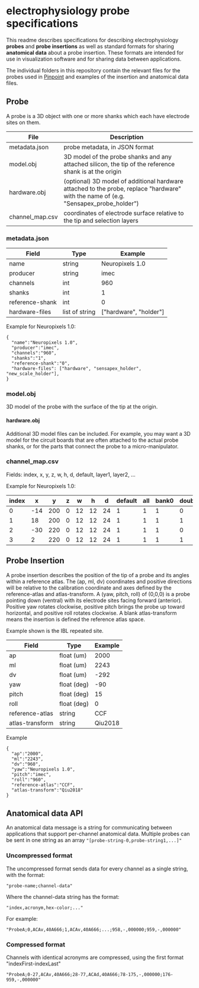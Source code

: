 # electrophysiology probe specifications

This readme describes specifications for describing electrophysiology **probes** and **probe insertions** as well as standard formats for sharing **anatomical data** about a probe insertion. These formats are intended for use in visualization software and for sharing data between applications.

The individual folders in this repository contain the relevant files for the probes used in [Pinpoint](https://github.com/virtualBrainLab/pinpoint) and examples of the insertion and anatomical data files. 

## Probe

A probe is a 3D object with one or more shanks which each have electrode sites on them.

File | Description
---|---
metadata.json | probe metadata, in JSON format
model.obj | 3D model of the probe shanks and any attached silicon, the tip of the reference shank is at the origin
hardware.obj | (optional) 3D model of additional hardware attached to the probe, replace "hardware" with the name of (e.g. "Sensapex_probe_holder")
channel_map.csv | coordinates of electrode surface relative to the tip and selection layers

### metadata.json

Field | Type | Example
---|---|---
name | string | Neuropixels 1.0
producer | string | imec
channels | int | 960
shanks | int | 1
reference-shank | int | 0
hardware-files | list of string | ["hardware", "holder"]

Example for Neuropixels 1.0:

```
{
  "name":"Neuropixels 1.0",
  "producer":"imec",
  "channels":"960",
  "shanks":"1",
  "reference-shank":"0",
  "hardware-files": ["hardware", "sensapex_holder", "new_scale_holder"],
}
```

### model.obj

3D model of the probe with the surface of the tip at the origin.

#### hardware.obj

Additional 3D model files can be included. For example, you may want a 3D model for the circuit boards that are often attached to the actual probe shanks, or for the parts that connect the probe to a micro-manipulator. 

### channel_map.csv

Fields: index, x, y, z, w, h, d, default, layer1, layer2, ...

Example for Neuropixels 1.0:

| index     | x   | y   | z | w  | h  | d  | default | all | bank0 | double_length |
|-----------|-----|-----|---|----|----|----|---------|-----|-------|---------------|
| 0         | -14 | 200 | 0 | 12 | 12 | 24 | 1       | 1   | 1     | 0             |
| 1         | 18  | 200 | 0 | 12 | 12 | 24 | 1       | 1   | 1     | 1             |
| 2         | -30 | 220 | 0 | 12 | 12 | 24 | 1       | 1   | 1     | 0             |
| 3         | 2   | 220 | 0 | 12 | 12 | 24 | 1       | 1   | 1     | 1             |

## Probe Insertion

A probe insertion describes the position of the tip of a probe and its angles within a reference atlas. The (ap, ml, dv) coordinates and positive directions will be relative to the calibration coordinate and axes defined by the reference-atlas and atlas-transform. A (yaw, pitch, roll) of (0,0,0) is a probe pointing down (ventral) with its electrode sites facing forward (anterior). Positive yaw rotates clockwise, positive pitch brings the probe up toward horizontal, and positive roll rotates clockwise. A blank atlas-transform means the insertion is defined the reference atlas space.

Example shown is the IBL repeated site.

Field | Type | Example
---|---|---
ap | float (um) | 2000
ml | float (um) | 2243
dv | float (um) | -292
yaw | float (deg) | -90
pitch | float (deg) | 15
roll | float (deg) | 0
reference-atlas | string | CCF
atlas-transform | string | Qiu2018

Example

```
{
  "ap":"2000",
  "ml":"2243",
  "dv":"960",
  "yaw":"Neuropixels 1.0",
  "pitch":"imec",
  "roll":"960",
  "reference-atlas":"CCF",
  "atlas-transform":"Qiu2018"
}
```

## Anatomical data API

An anatomical data message is a string for communicating between applications that support per-channel anatomical data. Multiple probes can be sent in one string as an array `"[probe-string-0,probe-string1,...]"`

### Uncompressed format

The uncompressed format sends data for every channel as a single string, with the format:

`"probe-name;channel-data"`

Where the channel-data string has the format:

`"index,acronym,hex-color;..."`

For example:

```
"ProbeA;0,ACAv,40A666;1,ACAv,40A666;...;958,-,000000;959,-,000000"
```

### Compressed format

Channels with identical acronyms are compressed, using the first format "indexFirst-indexLast"

```
"ProbeA;0-27,ACAv,40A666;28-77,ACAd,40A666;78-175,-,000000;176-959,-,000000"
```
